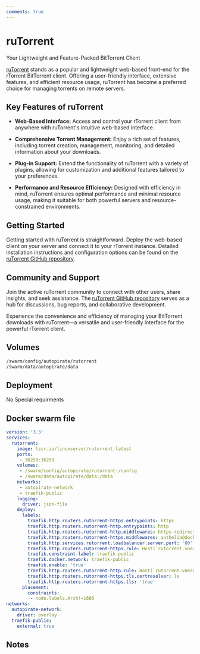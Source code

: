```yaml
---
comments: true
---
```


# ruTorrent

Your Lightweight and Feature-Packed BitTorrent Client

[ruTorrent](https://github.com/Novik/ruTorrent) stands as a popular and lightweight web-based front-end for the rTorrent BitTorrent client. Offering a user-friendly interface, extensive features, and efficient resource usage, ruTorrent has become a preferred choice for managing torrents on remote servers.

## Key Features of ruTorrent

- **Web-Based Interface:** Access and control your rTorrent client from anywhere with ruTorrent's intuitive web-based interface.

- **Comprehensive Torrent Management:** Enjoy a rich set of features, including torrent creation, management, monitoring, and detailed information about your downloads.

- **Plug-in Support:** Extend the functionality of ruTorrent with a variety of plugins, allowing for customization and additional features tailored to your preferences.

- **Performance and Resource Efficiency:** Designed with efficiency in mind, ruTorrent ensures optimal performance and minimal resource usage, making it suitable for both powerful servers and resource-constrained environments.

## Getting Started

Getting started with ruTorrent is straightforward. Deploy the web-based client on your server and connect it to your rTorrent instance. Detailed installation instructions and configuration options can be found on the [ruTorrent GitHub repository](https://github.com/Novik/ruTorrent).

## Community and Support

Join the active ruTorrent community to connect with other users, share insights, and seek assistance. The [ruTorrent GitHub repository](https://github.com/Novik/ruTorrent) serves as a hub for discussions, bug reports, and collaborative development.

Experience the convenience and efficiency of managing your BitTorrent downloads with ruTorrent—a versatile and user-friendly interface for the powerful rTorrent client.


## Volumes

```bash
/swarm/config/autopirate/rutorrent
/swarm/data/autopirate/data
```

## Deployment
No Special requirments

## Docker swarm file
```yaml
version: '3.3'
services:
  rutorrent:
    image: lscr.io/linuxserver/rutorrent:latest
    ports:
     - 36258:36258
    volumes:
     - /swarm/config/autopirate/rutorrent:/config
     - /swarm/data/autopirate/data:/data
    networks:
     - autopirate-network
     - traefik-public
    logging:
      driver: json-file
    deploy:
      labels:
        traefik.http.routers.rutorrent-https.entrypoints: https
        traefik.http.routers.rutorrent-http.entrypoints: http
        traefik.http.routers.rutorrent-http.middlewares: https-redirect
        traefik.http.routers.rutorrent-https.middlewares: authelia@docker
        traefik.http.services.rutorrent.loadbalancer.server.port: '80'
        traefik.http.routers.rutorrent-https.rule: Host(`rutorrent.vnerd.nl`)
        traefik.constraint-label: traefik-public
        traefik.docker.network: traefik-public
        traefik.enable: 'true'
        traefik.http.routers.rutorrent-http.rule: Host(`rutorrent.vnerd.nl`)
        traefik.http.routers.rutorrent-https.tls.certresolver: le
        traefik.http.routers.rutorrent-https.tls: 'true'
      placement:
        constraints:
         - node.labels.Arch!=i686
networks:
  autopirate-network:
    driver: overlay
  traefik-public:
    external: true
```
## Notes

